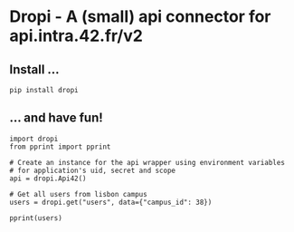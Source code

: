 # Dropi - A (small) api connector for api.intra.42.fr/v2 

## Install ...

`pip install dropi`

## ... and have fun! 

```python3
import dropi
from pprint import pprint

# Create an instance for the api wrapper using environment variables 
# for application's uid, secret and scope
api = dropi.Api42()

# Get all users from lisbon campus
users = dropi.get("users", data={"campus_id": 38})

pprint(users)
```
